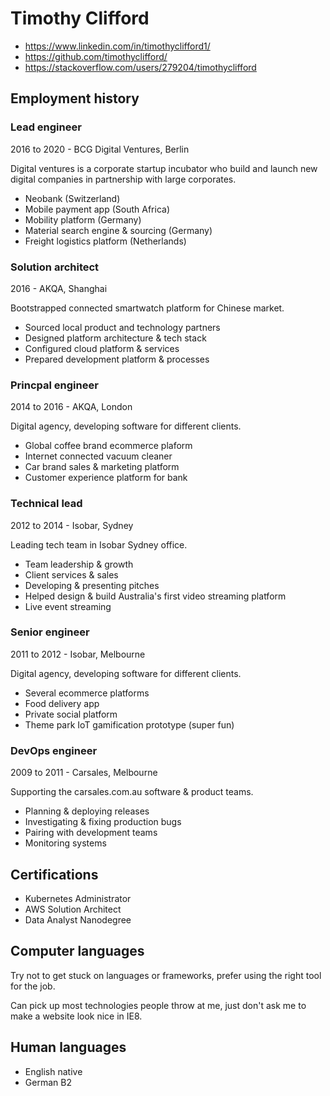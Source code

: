 # Timothy Clifford

- https://www.linkedin.com/in/timothyclifford1/
- https://github.com/timothyclifford/
- https://stackoverflow.com/users/279204/timothyclifford

## Employment history

### Lead engineer

2016 to 2020 - BCG Digital Ventures, Berlin

Digital ventures is a corporate startup incubator who build and launch new digital companies in partnership with large corporates.

- Neobank (Switzerland)
- Mobile payment app (South Africa)
- Mobility platform (Germany)
- Material search engine & sourcing (Germany)
- Freight logistics platform (Netherlands)

### Solution architect

2016 - AKQA, Shanghai

Bootstrapped connected smartwatch platform for Chinese market.

- Sourced local product and technology partners
- Designed platform architecture & tech stack
- Configured cloud platform & services
- Prepared development platform & processes

### Princpal engineer

2014 to 2016 - AKQA, London

Digital agency, developing software for different clients.

- Global coffee brand ecommerce plaform
- Internet connected vacuum cleaner
- Car brand sales & marketing platform
- Customer experience platform for bank

### Technical lead

2012 to 2014 - Isobar, Sydney

Leading tech team in Isobar Sydney office.

- Team leadership & growth
- Client services & sales
- Developing & presenting pitches
- Helped design & build Australia's first video streaming platform
- Live event streaming

### Senior engineer

2011 to 2012 - Isobar, Melbourne

Digital agency, developing software for different clients.

- Several ecommerce platforms
- Food delivery app
- Private social platform
- Theme park IoT gamification prototype (super fun)

### DevOps engineer

2009 to 2011 - Carsales, Melbourne

Supporting the carsales.com.au software & product teams.

- Planning & deploying releases
- Investigating & fixing production bugs
- Pairing with development teams
- Monitoring systems

## Certifications

- Kubernetes Administrator
- AWS Solution Architect
- Data Analyst Nanodegree

## Computer languages

Try not to get stuck on languages or frameworks, prefer using the right tool for the job.

Can pick up most technologies people throw at me, just don't ask me to make a website look nice in IE8.

## Human languages

- English native
- German B2
